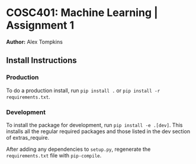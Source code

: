 # COSC401: Machine Learning | Assignment 1 #
**Author:** Alex Tompkins


## Install Instructions
### Production ###
To do a production install, run `pip install .` or `pip install -r requirements.txt`.

### Development ###
To install the package for development, run `pip install -e .[dev]`. This installs all the regular required packages and those listed in the dev section of extras_require.

After adding any dependencies to `setup.py`, regenerate the `requirements.txt` file with `pip-compile`.
